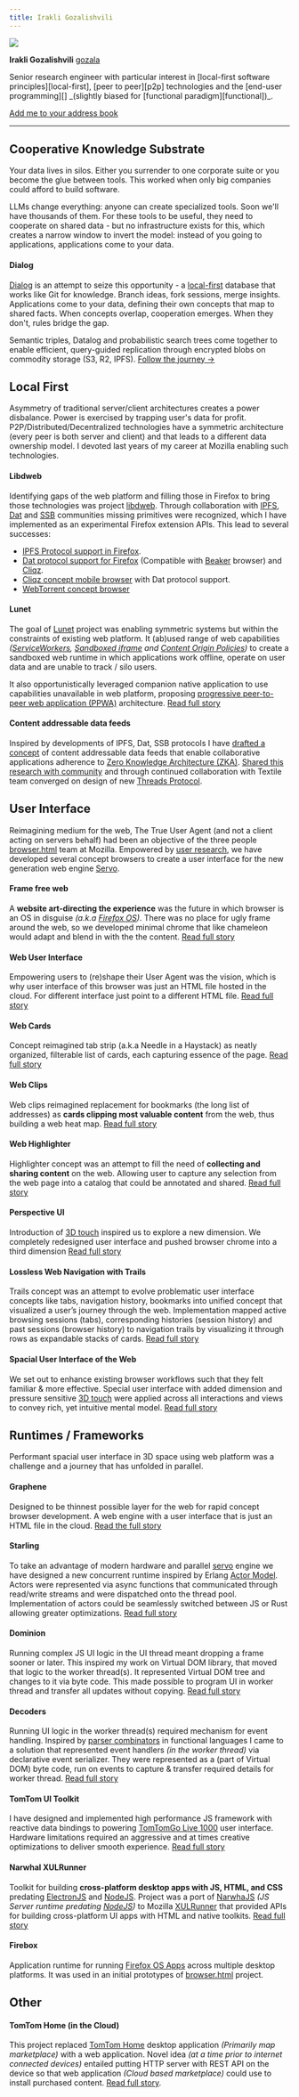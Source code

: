 ```yaml
---
title: Irakli Gozalishvili
---
```


<div class="vcard">
	<img class="photo" src="./gozala.jpg" />
  <p>
    <strong class="fn">Irakli Gozalishvili</strong>
    <a class="nickname" href="https://github.com/gozala" target="_blank">gozala</a>
  </p>
</div>
Senior research engineer with particular interest in [local-first software principles][local-first], [peer to peer][p2p] technologies and the [end-user programming][] _(slightly biased for [functional paradigm][functional])_.

[Add me to your address book](./gozala.vcf "My Virtual Contact File")

----

## Cooperative Knowledge Substrate

Your data lives in silos. Either you surrender to one corporate suite or you become the glue between tools. This worked when only big companies could afford to build software.

LLMs change everything: anyone can create specialized tools. Soon we'll have thousands of them. For these tools to be useful, they need to cooperate on shared data - but no infrastructure exists for this, which creates a narrow window to invert the model: instead of you going to applications, applications come to your data.

#### Dialog

[Dialog](./dialog) is an attempt to seize this opportunity - a [local-first][] database that works like Git for knowledge. Branch ideas, fork sessions, merge insights. Applications come to your data, defining their own concepts that map to shared facts. When concepts overlap, cooperation emerges. When they don't, rules bridge the gap.

Semantic triples, Datalog and probabilistic search trees come together to enable efficient, query-guided replication through encrypted blobs on commodity storage (S3, R2, IPFS). [Follow the journey →](./dialog)

## Local First

Asymmetry of traditional server/client architectures creates a power disbalance. Power is exercised by trapping user's data for profit. P2P/Distributed/Decentralized technologies have a symmetric architecture (every peer is both server and client) and that leads to a different data ownership model. I devoted last years of my career at Mozilla enabling such technologies.

#### Libdweb

Identifying gaps of the web platform and filling those in Firefox to bring those technologies was project [libdweb](./libdweb). Through collaboration with [IPFS][], [Dat][] and [SSB][] communities missing primitives were recognized, which I have implemented as an experimental Firefox extension APIs. This lead to several successes:

- [IPFS Protocol support in Firefox](./ipfs).
- [Dat protocol support for Firefox](./dat) (Compatible with [Beaker][] browser) and [Cliqz][].
- [Cliqz concept mobile browser](./dat-mobile) with Dat protocol support.
- [WebTorrent concept browser](./wtp)

#### Lunet

The goal of [Lunet](./lunet) project was enabling symmetric systems but within the constraints of existing web platform. It (ab)used range of web capabilities _([ServiceWorkers][], [Sandboxed iframe][sandoxed-iframe] and [Content Origin Policies][])_ to create a sandboxed web runtime in which applications work offline, operate on user data and are unable to track / silo users.

It also opportunistically leveraged companion native application to use capabilities unavailable in web platform, proposing [progressive peer-to-peer web application (PPWA)](./ppwa "Progressive peer-to-peer web applications (PPWA)") architecture. [Read full story](./lunet)

#### Content addressable data feeds

Inspired by developments of IPFS, Dat, SSB protocols I have [drafted a concept][ipdf] of content addressable data feeds that enable collaborative applications adherence to [Zero Knowledge Architecture (ZKA)][ZKA]. [Shared this research with community][ipfs-camp-ipdf] and through continued collaboration with Textile team converged on design of new [Threads Protocol][threads_v2].

## User Interface

Reimagining medium for the web, The True User Agent (and not a client acting on servers behalf) had been an objective of the three people [browser.html](./browserhtml) team at Mozilla. Empowered by [user research][], we have developed several concept browsers to create a user interface for the new generation web engine [Servo][].

#### Frame free web

A **website art-directing the experience** was the future in which browser is an OS in disguise _(a.k.a [Firefox OS][])_. There was no place for ugly frame around the web, so we developed minimal chrome that like chameleon would adapt and blend in with the the content. [Read full story](./frame-free-web)

#### Web User Interface

Empowering users to (re)shape their User Agent was the vision, which is why user interface of this browser was just an HTML file hosted in the cloud. For different interface just point to a different HTML file. [Read full story](./graphene)

#### Web Cards

Concept reimagined tab strip (a.k.a Needle in a Haystack) as neatly organized, filterable list of cards, each capturing essence of the page. [Read full story](./web-cards)

#### Web Clips

Web clips reimagined replacement for bookmarks (the long list of addresses) as **cards clipping most valuable content** from the web, thus building a web heat map. [Read full story](./web-clips)

#### Web Highlighter

Highlighter concept was an attempt to fill the need of **collecting and sharing content** on the web. Allowing user to capture any selection from the web page into a catalog that could be annotated and shared. [Read full story](./web-highlighter)

#### Perspective UI

Introduction of [3D touch][] inspired us to explore a new dimension. We completely redesigned user interface and pushed browser chrome into a third dimension [Read full story](./perspective-ui)

#### Lossless Web Navigation with Trails

Trails concept was an attempt to evolve problematic user interface concepts like tabs, navigation history, bookmarks into unified concept that visualized a user’s journey through the web. Implementation mapped active browsing sessions (tabs), corresponding histories (session history) and past sessions (browser history) to navigation trails by visualizing it through rows  as expandable stacks of cards. [Read full story][trails]

#### Spacial User Interface of the Web

We set out to enhance existing browser workflows such that they felt familiar & more effective. Special user interface with added dimension and pressure sensitive [3D touch][] were applied across all interactions and views to convey rich, yet intuitive mental model. [Read full story][spacial-ui]

## Runtimes / Frameworks

Performant spacial user interface in 3D space using web platform was a challenge and a journey that has unfolded in parallel.

#### Graphene

Designed to be thinnest possible layer for the web for rapid concept browser development. A web engine with a user interface that is just an HTML file in the cloud. [Read the full story](./graphene)

#### Starling

To take an advantage of modern hardware and parallel [servo][] engine we have designed a new concurrent runtime inspired by Erlang [Actor Model][]. Actors were represented via async functions that communicated through read/write streams and were dispatched onto the thread pool. Implementation of actors could be seamlessly switched between JS or Rust allowing greater optimizations. [Read full story](./starling)

#### Dominion

Running complex JS UI logic in the UI thread meant dropping a frame sooner or later. This inspired my work on Virtual DOM library, that moved that logic to the worker thread(s). It represented Virtual DOM tree and changes to it via byte code. This made possible to program UI in worker thread and transfer all updates without copying.  [Read full story](./dominion)

#### Decoders

Running UI logic in the worker thread(s) required mechanism for event handling. Inspired by [parser combinators][] in functional languages I came to a solution that represented event handlers _(in the worker thread)_ via declarative event serializer. They were represented as a (part of Virtual DOM) byte code, run on events to capture & transfer required details for worker thread. [Read full story](./decoders)

#### TomTom UI Toolkit

I have designed and implemented high performance JS framework with reactive data bindings to powering [TomTomGo Live 1000][] user interface. Hardware limitations required an aggressive and at times creative optimizations to deliver smooth experience. [Read full story](./tomtom-webkit-ui)

#### Narwhal XULRunner

Toolkit for building **cross-platform desktop apps with JS, HTML, and CSS** predating [ElectronJS][] and [NodeJS][]. Project was a port of [NarwhaJS](./narwhal) _(JS Server runtime predating [NodeJS][])_ to Mozilla [XULRunner][] that provided APIs for building cross-platform UI apps with HTML and native toolkits. [Read full story](./narwhal-xulrunner)

#### Firebox

Application runtime for running [Firefox OS Apps][firefoxos-apps] across multiple desktop platforms. It was used in an initial prototypes of [browser.html](./browserhtml) project.

## Other

#### TomTom Home (in the Cloud)

This project replaced [TomTom Home][tomtom-home] desktop application _(Primarily map marketplace)_ with a web application. Novel idea _(at a time prior to internet connected devices)_ entailed putting HTTP server with REST API on the device so that web application _(Cloud based marketplace)_ could use to install purchased content. [Read full story](./tomtom-home-cloud).



[Beaker]:https://beakerbrowser.com/ "Experimental browser fo the peer-to-peer Web"
[Cliqz]:https://cliqz.com/ "Secure browser with built-in quick search"
[ipfs-camp-ipdf]:https://www.youtube.com/watch?v=KBwR0I7i4Wg&feature=youtu.be
[threads_v2]:https://blog.textile.io/introducing-textiles-threads-protocol/
[ZKA]:https://medium.com/@vixentael/zero-knowledge-architectures-for-mobile-applications-b00a231fda75 "Zero Knowledge Architecture (ZKA)"
[IPFS]:https://ipfs.io/ "A peer-to-peer hypermedia protocol"
[Dat]:https://dat.foundation/ "Protocol for sharing data between computers"
[Servo]:https://servo.org/ "Servo is a modern, high-performance browser engine"
[Firefox OS]:https://en.wikipedia.org/wiki/Firefox_OS "Discontinued open-source web based operating system by Mozilla"
[iPhone 3G]:https://en.wikipedia.org/wiki/IPhone_3G	"Second generation iPhone"
[TomTomGo Live 1000]:https://www.engadget.com/2010/04/27/tomtom-go-1000-live-to-offer-capacitive-touchscreen-webkit-brow/
[ElectronJS]: https://electronjs.org/ "Build cross-platform desktop apps with JavaScript, HTML, and CSS"
[NodeJS]:https://nodejs.org/ "JS runtime built on Chrome's V8 JavaScript engine."
[XULRunner]:https://en.wikipedia.org/wiki/XULRunner "Cross platform desktop application development platform by Mozilla"
[firefoxos-apps]:https://developer.mozilla.org/en-US/Marketplace/Options/Packaged_apps
[tomtom-home]:http://us.support.tomtom.com/app/answers/detail/a_id/5122/~/installing-tomtom-home
[local-first]:https://www.inkandswitch.com/local-first.html "Local-first softwareYou own your data, in spite of the cloud"
[p2p]:https://en.wikipedia.org/wiki/Peer-to-peer "Peer-to-peer (P2P) networking architecture"
[functional]:https://en.wikipedia.org/wiki/Functional_programming

[SSB]:https://scuttlebutt.nz/ "Decentralized secure gossip platform"

[ServiceWorkers]:https://developer.mozilla.org/en-US/docs/Web/API/Service_Worker_API
[sandoxed-iframe]:https://www.html5rocks.com/en/tutorials/security/sandboxed-iframes/
[Content Origin Policies]:https://developer.mozilla.org/en-US/docs/Web/Security/Same-origin_policy
[3D touch]:https://developer.apple.com/design/human-interface-guidelines/ios/user-interaction/3d-touch/
[Actor Model]:https://en.wikipedia.org/wiki/Actor_model
[parser combinators]:https://en.wikipedia.org/wiki/Parser_combinator
[user research]:https://github.com/browserhtml/browserhtml/releases/tag/0.15.0
[trails]:https://medium.freecodecamp.org/lossless-web-navigation-with-trails-9cd48c0abb56
[spacial-ui]: https://medium.com/free-code-camp/lossless-web-navigation-spatial-model-37f83438201d
[ipdf]:https://github.com/gozala/ipdf/
[end-user programming]:https://www.inkandswitch.com/end-user-programming.html
[Dialog]:https://github.com/dialog-db/
